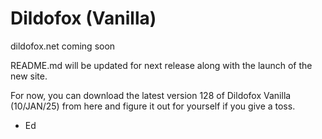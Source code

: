 # Dildofox (Vanilla)

dildofox.net coming soon

README.md will be updated for next release along with the launch of the new site.

For now, you can download the latest version 128 of Dildofox Vanilla (10/JAN/25) from here and figure it out for yourself if you give a toss.

- Ed
